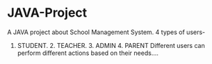 # JAVA-Project
A JAVA project about School Management System.
4 types of users-
1. STUDENT. 2. TEACHER. 3. ADMIN 4. PARENT
Different users can perform different actions based on their needs....
